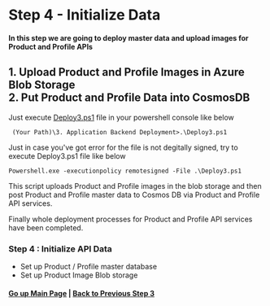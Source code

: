 # Step 4 - Initialize Data
#### In this step we are going to deploy master data and upload images for Product and Profile APIs

## 1. Upload Product and Profile Images in Azure Blob Storage<br/>  2. Put Product and Profile Data into CosmosDB 

Just execute [Deploy3.ps1](Deploy3.ps1) file in your powershell console like below

     (Your Path)\3. Application Backend Deployment>.\Deploy3.ps1
Just in case you've got error for the file is not degitally signed, try to execute Deploy3.ps1 file like below

    Powershell.exe -executionpolicy remotesigned -File .\Deploy3.ps1

This script uploads Product and Profile images in the blob storage and then post Product and Profile master data to Cosmos DB via Product and Profile API services.

Finally whole deployment processes for Product and Profile API services have been completed.

  ### Step 4 : Initialize API Data
  - Set up Product / Profile master database
  - Set up Product Image Blob storage


#### [Go up Main Page](README.md)  | [Back to Previous Step 3](Step3.md)